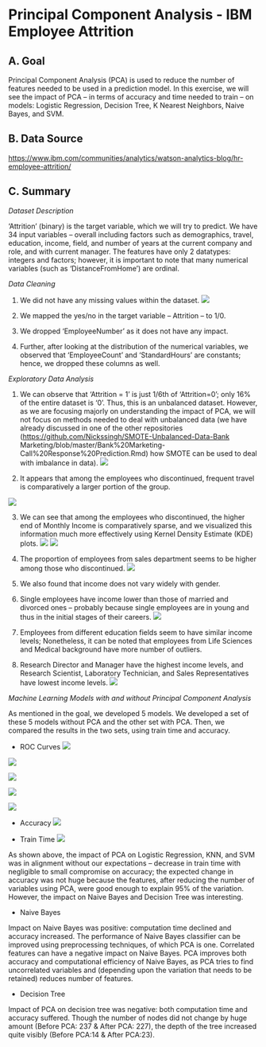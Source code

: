 # Principal Component Analysis - IBM Employee Attrition

## A. Goal
Principal Component Analysis (PCA) is used to reduce the number of features needed to be used in a prediction model. In this exercise, we will see the impact of PCA – in terms of accuracy and time needed to train – on models: Logistic Regression, Decision Tree, K Nearest Neighbors, Naive Bayes, and SVM.

## B. Data Source
https://www.ibm.com/communities/analytics/watson-analytics-blog/hr-employee-attrition/

## C. Summary
_Dataset Description_

‘Attrition’ (binary) is the target variable, which we will try to predict. We have 34 input variables – overall including factors such as demographics, travel, education, income, field, and number of years at the current company and role, and with current manager. The features have only 2 datatypes: integers and factors; however, it is important to note that many numerical variables (such as ‘DistanceFromHome’) are ordinal.

_Data Cleaning_

1. We did not have any missing values within the dataset.
![](PCA%20Images/MissingValues.png)

2. We mapped the yes/no in the target variable – Attrition – to 1/0.

3. We dropped ‘EmployeeNumber’ as it does not have any impact.

4. Further, after looking at the distribution of the numerical variables, we observed that ‘EmployeeCount’ and ‘StandardHours’ are constants; hence, we dropped these columns as well.

_Exploratory Data Analysis_

1. We can observe that ‘Attrition = 1’ is just 1/6th of ‘Attrition=0’; only 16% of the entire dataset is ‘0’. Thus, this is an unbalanced dataset. However, as we are focusing majorly on understanding the impact of PCA, we will not focus on methods needed to deal with unbalanced data (we have already discussed in one of the other repositories (https://github.com/Nickssingh/SMOTE-Unbalanced-Data-Bank Marketing/blob/master/Bank%20Marketing-Call%20Response%20Prediction.Rmd) how SMOTE can be used to deal with imbalance in data).
![](PCA%20Images/Attrition.png)

2. It appears that among the employees who discontinued, frequent travel is comparatively a larger portion of the group.

![](PCA%20Images/Travel.png)

3. We can see that among the employees who discontinued, the higher end of Monthly Income is comparatively sparse, and we visualized this information much more effectively using Kernel Density Estimate (KDE) plots.
![](PCA%20Images/Monthly_Income_Distribution.png)
![](PCA%20Images/Monthly_Income_KDE.png)


4. The proportion of employees from sales department seems to be higher among those who discontinued.
![](PCA%20Images/Department.png)


5. We also found that income does not vary widely with gender.
6. Single employees have income lower than those of married and divorced ones – probably because single employees are in young and thus in the initial stages of their careers.
![](PCA%20Images/Gender_and_Marital_Income.png)


7. Employees from different education fields seem to have similar income levels; Nonetheless, it can be noted that employees from Life Sciences and Medical background have more number of outliers.
8. Research Director and Manager have the highest income levels, and Research Scientist, Laboratory Technician, and Sales Representatives have lowest income levels.
![](PCA%20Images/Education_and_Job_Role_Income.png)


_Machine Learning Models with and without Principal Component Analysis_

As mentioned in the goal, we developed 5 models. We developed a set of these 5 models without PCA and the other set with PCA. Then, we compared the results in the two sets, using train time and accuracy.

- ROC Curves
![](PCA%20Images/LogisticRegression.png)

![](PCA%20Images/DecisionTree.png)

![](PCA%20Images/KNN.png)

![](PCA%20Images/NaiveBayes.png)

![](PCA%20Images/SVM.png)


- Accuracy
![](PCA%20Images/Accuracy.png)

- Train Time
![](PCA%20Images/Train%20Time.png)

As shown above, the impact of PCA on Logistic Regression, KNN, and SVM was in alignment without our expectations – decrease in train time with negligible to small compromise on accuracy; the expected change in accuracy was not huge because the features, after reducing the number of variables using PCA, were good enough to explain 95% of the variation. However, the impact on Naive Bayes and Decision Tree was interesting.


- Naive Bayes

Impact on Naive Bayes was positive: computation time declined and accuracy increased. The performance of Naive Bayes classifier can be improved using preprocessing techniques, of which PCA is one. Correlated features can have a negative impact on Naive Bayes. PCA improves both accuracy and computational efficiency of Naive Bayes, as PCA tries to find uncorrelated variables and (depending upon the variation that needs to be retained) reduces number of features.


- Decision Tree

Impact of PCA on decision tree was negative: both computation time and accuracy suffered. Though the number of nodes did not change by huge amount (Before PCA: 237 & After PCA: 227), the depth of the tree increased quite visibly (Before PCA:14 & After PCA:23).

